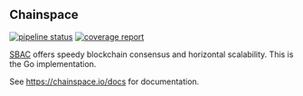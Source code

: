 ## Chainspace

[![pipeline status](https://code.constructiveproof.com/chainspace/prototype/badges/master/pipeline.svg)](https://code.constructiveproof.com/chainspace/prototype/commits/master) [![coverage report](https://code.constructiveproof.com/chainspace/prototype/badges/master/coverage.svg)](https://code.constructiveproof.com/chainspace/prototype/commits/master)

[SBAC](https://chainspace.io) offers speedy blockchain consensus and horizontal scalability. This is the Go implementation.

See https://chainspace.io/docs for documentation.
